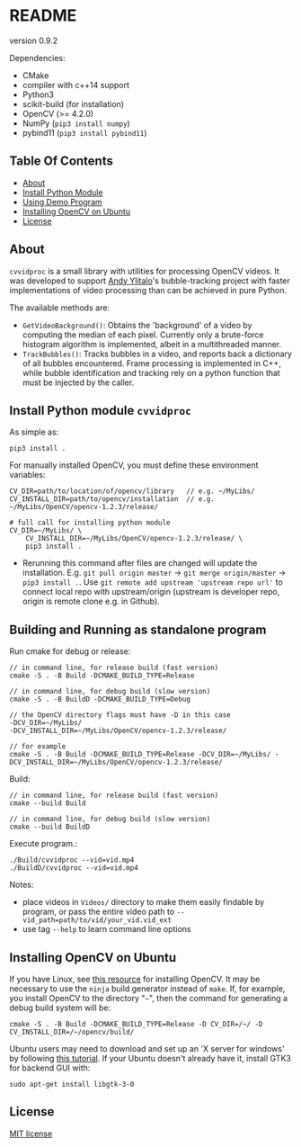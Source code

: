 # README

<!-- must update setup.py version as well -->
version 0.9.2

Dependencies:

- CMake
- compiler with c++14 support
- Python3
- scikit-build (for installation)
- OpenCV (>= 4.2.0)
- NumPy (`pip3 install numpy`)
- pybind11 (`pip3 install pybind11`)


## Table Of Contents

- [About](#About)
- [Install Python Module](#Install-Python-module-`cvvidproc`)
- [Using Demo Program](#Building-and-Running-as-standalone-program)
- [Installing OpenCV on Ubuntu](#Installing-OpenCV-on-Ubuntu)
- [License](#License)


## About

`cvvidproc` is a small library with utilities for processing OpenCV videos. It was developed to support [Andy Ylitalo](https://github.com/andylitalo)'s bubble-tracking project with faster implementations of video processing than can be achieved in pure Python.

The available methods are:
- `GetVideoBackground()`: Obtains the 'background' of a video by computing the median of each pixel. Currently only a brute-force histogram algorithm is implemented, albeit in a multithreaded manner.
- `TrackBubbles()`: Tracks bubbles in a video, and reports back a dictionary of all bubbles encountered. Frame processing is implemented in C++, while bubble identification and tracking rely on a python function that must be injected by the caller.


## Install Python module `cvvidproc`

As simple as:
```
pip3 install .
```

For manually installed OpenCV, you must define these environment variables:
```
CV_DIR=path/to/location/of/opencv/library	// e.g. ~/MyLibs/
CV_INSTALL_DIR=path/to/opencv/installation 	// e.g. ~/MyLibs/OpenCV/opencv-1.2.3/release/

# full call for installing python module
CV_DIR=~/MyLibs/ \
	CV_INSTALL_DIR=~/MyLibs/OpenCV/opencv-1.2.3/release/ \
	pip3 install .
```

- Rerunning this command after files are changed will update the installation. E.g. `git pull origin master` -> `git merge origin/master` -> `pip3 install .`. Use `git remote add upstream 'upstream repo url'` to connect local repo with upstream/origin (upstream is developer repo, origin is remote clone e.g. in Github).


## Building and Running as standalone program

Run cmake for debug or release:

```
// in command line, for release build (fast version)
cmake -S . -B Build -DCMAKE_BUILD_TYPE=Release

// in command line, for debug build (slow version)
cmake -S . -B BuildD -DCMAKE_BUILD_TYPE=Debug

// the OpenCV directory flags must have -D in this case
-DCV_DIR=~/MyLibs/
-DCV_INSTALL_DIR=~/MyLibs/OpenCV/opencv-1.2.3/release/

// for example
cmake -S . -B Build -DCMAKE_BUILD_TYPE=Release -DCV_DIR=~/MyLibs/ -DCV_INSTALL_DIR=~/MyLibs/OpenCV/opencv-1.2.3/release/
```

Build:

```
// in command line, for release build (fast version)
cmake --build Build

// in command line, for debug build (slow version)
cmake --build BuildD
```

Execute program.:

```
./Build/cvvidproc --vid=vid.mp4
./BuildD/cvvidproc --vid=vid.mp4
```

Notes:
- place videos in `Videos/` directory to make them easily findable by program, or pass the entire video path to `--vid_path=path/to/vid/your_vid.vid_ext`
- use tag `--help` to learn command line options


## Installing OpenCV on Ubuntu

If you have Linux, see [this resource](https://docs.opencv.org/master/d7/d9f/tutorial_linux_install.html) for installing OpenCV. It may be necessary to use the `ninja` build generator instead of `make`. If, for example, you install OpenCV to the directory "`~`", then the command for generating a debug build system will be:

```
cmake -S . -B Build -DCMAKE_BUILD_TYPE=Release -D CV_DIR=/~/ -D CV_INSTALL_DIR=/~/opencv/build/
```

Ubuntu users may need to download and set up an 'X server for windows' by following [this tutorial](https://seanthegeek.net/234/graphical-linux-applications-bash-ubuntu-windows/). If your Ubuntu doesn't already have it, install GTK3 for backend GUI with:

```
sudo apt-get install libgtk-3-0
```


## License

[MIT license](https://opensource.org/licenses/MIT)
